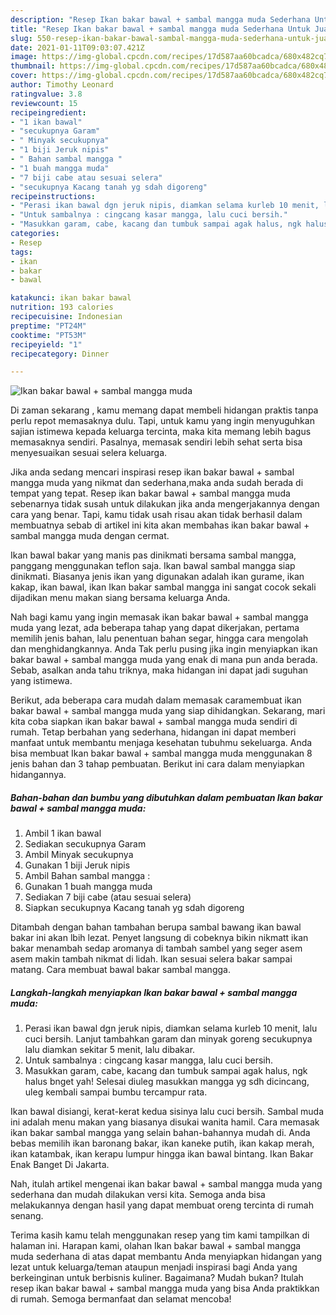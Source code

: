 ```yaml
---
description: "Resep Ikan bakar bawal + sambal mangga muda Sederhana Untuk Jualan"
title: "Resep Ikan bakar bawal + sambal mangga muda Sederhana Untuk Jualan"
slug: 550-resep-ikan-bakar-bawal-sambal-mangga-muda-sederhana-untuk-jualan
date: 2021-01-11T09:03:07.421Z
image: https://img-global.cpcdn.com/recipes/17d587aa60bcadca/680x482cq70/ikan-bakar-bawal-sambal-mangga-muda-foto-resep-utama.jpg
thumbnail: https://img-global.cpcdn.com/recipes/17d587aa60bcadca/680x482cq70/ikan-bakar-bawal-sambal-mangga-muda-foto-resep-utama.jpg
cover: https://img-global.cpcdn.com/recipes/17d587aa60bcadca/680x482cq70/ikan-bakar-bawal-sambal-mangga-muda-foto-resep-utama.jpg
author: Timothy Leonard
ratingvalue: 3.8
reviewcount: 15
recipeingredient:
- "1 ikan bawal"
- "secukupnya Garam"
- " Minyak secukupnya"
- "1 biji Jeruk nipis"
- " Bahan sambal mangga "
- "1 buah mangga muda"
- "7 biji cabe atau sesuai selera"
- "secukupnya Kacang tanah yg sdah digoreng"
recipeinstructions:
- "Perasi ikan bawal dgn jeruk nipis, diamkan selama kurleb 10 menit, lalu cuci bersih. Lanjut tambahkan garam dan minyak goreng secukupnya lalu diamkan sekitar 5 menit, lalu dibakar."
- "Untuk sambalnya : cingcang kasar mangga, lalu cuci bersih."
- "Masukkan garam, cabe, kacang dan tumbuk sampai agak halus, ngk halus bnget yah! Selesai diuleg masukkan mangga yg sdh dicincang, uleg kembali sampai bumbu tercampur rata."
categories:
- Resep
tags:
- ikan
- bakar
- bawal

katakunci: ikan bakar bawal 
nutrition: 193 calories
recipecuisine: Indonesian
preptime: "PT24M"
cooktime: "PT53M"
recipeyield: "1"
recipecategory: Dinner

---
```



![Ikan bakar bawal + sambal mangga muda](https://img-global.cpcdn.com/recipes/17d587aa60bcadca/680x482cq70/ikan-bakar-bawal-sambal-mangga-muda-foto-resep-utama.jpg)

Di zaman  sekarang , kamu memang dapat membeli hidangan praktis tanpa perlu repot memasaknya dulu. Tapi, untuk kamu yang ingin menyuguhkan sajian istimewa kepada keluarga tercinta, maka kita memang lebih bagus memasaknya sendiri. Pasalnya, memasak sendiri lebih sehat serta bisa menyesuaikan sesuai selera keluarga.

Jika anda sedang mencari inspirasi resep ikan bakar bawal + sambal mangga muda yang nikmat dan sederhana,maka anda sudah berada di tempat yang tepat. Resep ikan bakar bawal + sambal mangga muda  sebenarnya tidak susah untuk dilakukan jika anda mengerjakannya dengan cara yang benar. Tapi, kamu tidak usah risau akan tidak berhasil dalam membuatnya 
sebab di artikel ini kita akan membahas ikan bakar bawal + sambal mangga muda dengan cermat.  

Ikan bawal bakar yang manis pas dinikmati bersama sambal mangga, panggang menggunakan teflon saja. Ikan bawal sambal mangga siap dinikmati. Biasanya jenis ikan yang digunakan adalah ikan gurame, ikan kakap, ikan bawal, ikan Ikan bakar sambal mangga ini sangat cocok sekali dijadikan menu makan siang bersama keluarga Anda.

Nah bagi kamu yang ingin memasak ikan bakar bawal + sambal mangga muda yang lezat, ada beberapa tahap yang dapat dikerjakan, pertama memilih jenis bahan, lalu penentuan bahan segar, hingga cara mengolah dan menghidangkannya. Anda Tak perlu pusing jika ingin menyiapkan ikan bakar bawal + sambal mangga muda yang enak di mana pun anda berada. Sebab, asalkan anda  tahu triknya, maka hidangan ini dapat jadi suguhan yang istimewa.

Berikut, ada beberapa cara mudah dalam memasak caramembuat ikan bakar bawal + sambal mangga muda yang siap dihidangkan. Sekarang, mari kita coba siapkan ikan bakar bawal + sambal mangga muda sendiri di rumah. Tetap berbahan yang sederhana, hidangan ini dapat memberi manfaat untuk membantu menjaga kesehatan tubuhmu sekeluarga. Anda bisa membuat Ikan bakar bawal + sambal mangga muda menggunakan 8 jenis bahan dan 3 tahap pembuatan. Berikut ini cara dalam menyiapkan hidangannya.

<!--inarticleads1-->

##### Bahan-bahan dan bumbu yang dibutuhkan dalam pembuatan Ikan bakar bawal + sambal mangga muda:

1. Ambil 1 ikan bawal
1. Sediakan secukupnya Garam
1. Ambil  Minyak secukupnya
1. Gunakan 1 biji Jeruk nipis
1. Ambil  Bahan sambal mangga :
1. Gunakan 1 buah mangga muda
1. Sediakan 7 biji cabe (atau sesuai selera)
1. Siapkan secukupnya Kacang tanah yg sdah digoreng


Ditambah dengan bahan tambahan berupa sambal bawang ikan bawal bakar ini akan lbih lezat. Penyet langsung di cobeknya bikin nikmatt ikan bakar menambah sedap aromanya di tambah sambel yang seger asem asem makin tambah nikmat di lidah. Ikan sesuai selera bakar sampai matang. Cara membuat bawal bakar sambal mangga. 

<!--inarticleads2-->

##### Langkah-langkah menyiapkan Ikan bakar bawal + sambal mangga muda:

1. Perasi ikan bawal dgn jeruk nipis, diamkan selama kurleb 10 menit, lalu cuci bersih. Lanjut tambahkan garam dan minyak goreng secukupnya lalu diamkan sekitar 5 menit, lalu dibakar.
1. Untuk sambalnya : cingcang kasar mangga, lalu cuci bersih.
1. Masukkan garam, cabe, kacang dan tumbuk sampai agak halus, ngk halus bnget yah! Selesai diuleg masukkan mangga yg sdh dicincang, uleg kembali sampai bumbu tercampur rata.


Ikan bawal disiangi, kerat-kerat kedua sisinya lalu cuci bersih. Sambal muda ini adalah menu makan yang biasanya disukai wanita hamil. Cara memasak ikan bakar sambal mangga yang selain bahan-bahannya mudah di. Anda bebas memilih ikan baronang bakar, ikan kaneke putih, ikan kakap merah, ikan katambak, ikan kerapu lumpur hingga ikan bawal bintang. Ikan Bakar Enak Banget Di Jakarta. 

Nah, itulah artikel mengenai  ikan bakar bawal + sambal mangga muda  yang sederhana dan mudah dilakukan versi kita. Semoga anda bisa melakukannya dengan hasil yang dapat membuat oreng tercinta di rumah senang. 

Terima kasih kamu telah menggunakan resep yang tim kami tampilkan di halaman ini. Harapan kami, olahan  Ikan bakar bawal + sambal mangga muda sederhana di atas dapat membantu Anda menyiapkan hidangan yang lezat untuk keluarga/teman ataupun menjadi inspirasi bagi Anda yang berkeinginan untuk berbisnis kuliner. Bagaimana? Mudah bukan? Itulah resep ikan bakar bawal + sambal mangga muda yang bisa Anda praktikkan di rumah. Semoga bermanfaat dan selamat mencoba!

